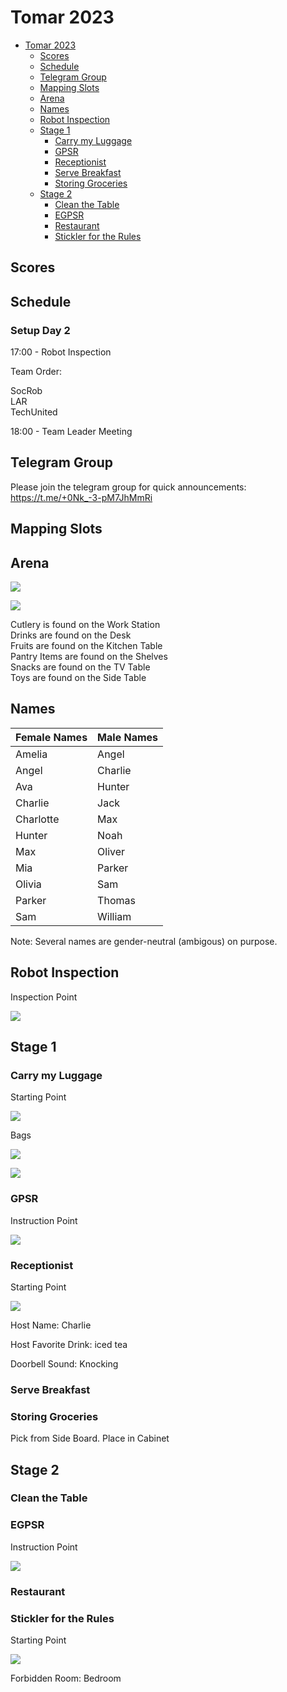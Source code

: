 # Tomar 2023

- [Tomar 2023](#tomar-2023)
  * [Scores](#scores)
  * [Schedule](#schedule)
  * [Telegram Group](#telegram-group)
  * [Mapping Slots](#mapping-slots)
  * [Arena](#arena)
  * [Names](#names)
  * [Robot Inspection](#robot-inspection)
  * [Stage 1](#stage-1)
    + [Carry my Luggage](#carry-my-luggage)
    + [GPSR](#gpsr)
    + [Receptionist](#receptionist)
    + [Serve Breakfast](#serve-breakfast)
    + [Storing Groceries](#storing-groceries)
  * [Stage 2](#stage-2)
    + [Clean the Table](#clean-the-table)
    + [EGPSR](#egpsr)
    + [Restaurant](#find-my-disk)
    + [Stickler for the Rules](#stickler-for-the-rules)

## Scores


## Schedule
### Setup Day 2
17:00 - Robot Inspection

Team Order:

SocRob  
LAR  
TechUnited

18:00 - Team Leader Meeting

## Telegram Group
Please join the telegram group for quick announcements: https://t.me/+0Nk_-3-pM7JhMmRi

## Mapping Slots

## Arena
![](https://github.com/RoboCupAtHome/PortugalOpen2023/blob/master/Maps/arena3d.jpg)

![](https://github.com/RoboCupAtHome/PortugalOpen2023/blob/master/Maps/location_names_update.jpg)

Cutlery is found on the Work Station  
Drinks are found on the Desk  
Fruits are found on the Kitchen Table  
Pantry Items are found on the Shelves  
Snacks are found on the TV Table  
Toys are found on the Side Table  

## Names
|Female Names|Male Names|
| ------------- | ------------- |
|Amelia|Angel|
|Angel|Charlie|
|Ava|Hunter|
|Charlie|Jack|
|Charlotte|Max|
|Hunter|Noah|
|Max|Oliver|
|Mia|Parker|
|Olivia|Sam|
|Parker|Thomas|
|Sam|William|

Note: Several names are gender-neutral (ambigous) on purpose.

## Robot Inspection
Inspection Point

![](https://github.com/RoboCupAtHome/PortugalOpen2023/blob/master/Maps/inspection.jpg)

## Stage 1
### Carry my Luggage
Starting Point

![](https://github.com/RoboCupAtHome/PortugalOpen2023/blob/master/Maps/carry_my_luggage.jpg)

Bags

![](https://github.com/RoboCupAtHome/PortugalOpen2023/blob/master/Objects/bag1.jpg)

![](https://github.com/RoboCupAtHome/PortugalOpen2023/blob/master/Objects/bag2.jpg)


### GPSR
Instruction Point

![](https://github.com/RoboCupAtHome/PortugalOpen2023/blob/master/Maps/gpsr.jpg)



### Receptionist
Starting Point

![](https://github.com/RoboCupAtHome/PortugalOpen2023/blob/master/Maps/receptionist.jpg)

Host Name: Charlie

Host Favorite Drink: iced tea

Doorbell Sound: Knocking

### Serve Breakfast


### Storing Groceries
Pick from Side Board. Place in Cabinet

## Stage 2

### Clean the Table

### EGPSR
Instruction Point

![](https://github.com/RoboCupAtHome/PortugalOpen2023/blob/master/Maps/egpsr.jpg)


### Restaurant

### Stickler for the Rules
Starting Point

![](https://github.com/RoboCupAtHome/PortugalOpen2023/blob/master/Maps/stickler_for_the_rules.jpg)

Forbidden Room: Bedroom
